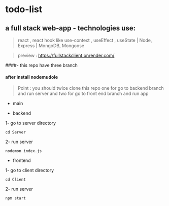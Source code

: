 # todo-list
## a full stack web-app - technologies use:
> react , react hook like use-context , useEffect , useState
> | Node, Express
> | MongoDB, Mongoose

> preview : https://fullstackclient.onrender.com/

####- this repo have three branch
#### after install nodemudole

> Point : you should twice clone this repo one for go to backend branch and run server and two for go to front end branch and run app

- main

* backend

1- go to server directory
```
cd Server
```
2- run server
```
nodemon index.js
```

+ frontend

1- go to client directory
```
cd Client
```
2- run server
```
npm start
```
